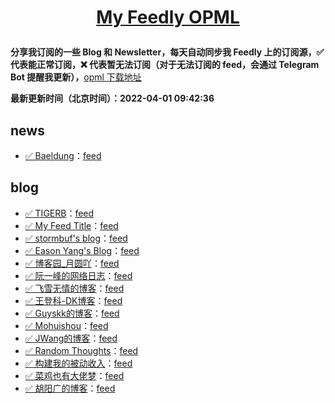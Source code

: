 **<p align="center">[My Feedly OPML](https://github.com/superleeyom/my-feed-OPML)</p>**
====

**分享我订阅的一些 Blog 和 Newsletter，每天自动同步我 Feedly 上的订阅源，✅ 代表能正常订阅，❌ 代表暂无法订阅（对于无法订阅的 feed，会通过 Telegram Bot 提醒我更新），**[opml 下载地址](https://github.com/superleeyom/my-feed-OPML/releases/download/latest/feed.opml)

**最新更新时间（北京时间）：2022-04-01 09:42:36**

news
----
- [✅ Baeldung](https://www.baeldung.com)：[feed](https://feeds.feedblitz.com/baeldung&x=1)

blog
----
- [✅ TIGERB](http://TIGERB.cn/)：[feed](http://tigerb.cn/atom.xml)
- [✅ My Feed Title](https://www.ivanmontilla.com/)：[feed](https://www.ivanmontilla.com/blog.rss)
- [✅ stormbuf's blog](https://stormbuf.top)：[feed](https://stormbuf.top/rss.xml)
- [✅ Eason Yang's Blog](https://easonyang.com/)：[feed](https://easonyang.com/atom.xml)
- [✅ 博客园_月圆吖](null)：[feed](http://feed.cnblogs.com/blog/u/640488/rss/)
- [✅ 阮一峰的网络日志](http://www.ruanyifeng.com/blog/)：[feed](https://www.ruanyifeng.com/blog/atom.xml)
- [✅ 飞雪无情的博客](https://www.flysnow.org/)：[feed](https://www.flysnow.org/index.xml)
- [✅ 王登科-DK博客](https://greatdk.com)：[feed](https://greatdk.com/feed)
- [✅ Guyskk的博客](https://blog.guyskk.com/)：[feed](https://blog.guyskk.com/feed.xml)
- [✅ Mohuishou](https://lailin.xyz/)：[feed](https://lailin.xyz/atom.xml)
- [✅ JWang的博客](https://wangbjun.site/)：[feed](https://wangbjun.site/atom.xml)
- [✅ Random Thoughts](https://blog.joway.io/)：[feed](https://blog.joway.io/index.xml)
- [✅ 构建我的被动收入](https://www.bmpi.dev/)：[feed](https://www.bmpi.dev/index.xml)
- [✅ 菜鸡也有大佬梦](https://blog.csdn.net/weixin_43934607)：[feed](https://blog.csdn.net/weixin_43934607/rss/list)
- [✅ 胡阳广的博客](https://blog.uxwind.com/)：[feed](https://blog.uxwind.com/atom.xml)

